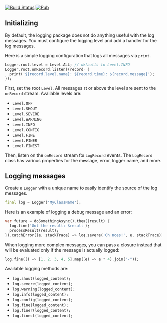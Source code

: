 [![Build Status](https://travis-ci.org/dart-lang/logging.svg?branch=master)](https://travis-ci.org/dart-lang/logging)
[![Pub](https://img.shields.io/pub/v/logging.svg)](https://pub.dev/packages/logging)

## Initializing

By default, the logging package does not do anything useful with the log
messages. You must configure the logging level and add a handler for the log
messages.

Here is a simple logging configuration that logs all messages via `print`.

```dart
Logger.root.level = Level.ALL; // defaults to Level.INFO
Logger.root.onRecord.listen((record) {
  print('${record.level.name}: ${record.time}: ${record.message}');
});
```

First, set the root `Level`. All messages at or above the level are sent to the
`onRecord` stream. Available levels are:

+ `Level.OFF`
+ `Level.SHOUT`
+ `Level.SEVERE`
+ `Level.WARNING`
+ `Level.INFO`
+ `Level.CONFIG`
+ `Level.FINE`
+ `Level.FINER`
+ `Level.FINEST`

Then, listen on the `onRecord` stream for `LogRecord` events. The `LogRecord`
class has various properties for the message, error, logger name, and more.

## Logging messages

Create a `Logger` with a unique name to easily identify the source of the log
messages.

```dart
final log = Logger('MyClassName');
```

Here is an example of logging a debug message and an error:

```dart
var future = doSomethingAsync().then((result) {
  log.fine('Got the result: $result');
  processResult(result);
}).catchError((e, stackTrace) => log.severe('Oh noes!', e, stackTrace));
```

When logging more complex messages, you can pass a closure instead that will be
evaluated only if the message is actually logged:

```dart
log.fine(() => [1, 2, 3, 4, 5].map((e) => e * 4).join("-"));
```

Available logging methods are:

+ `log.shout(logged_content);`
+ `log.severe(logged_content);`
+ `log.warning(logged_content);`
+ `log.info(logged_content);`
+ `log.config(logged_content);`
+ `log.fine(logged_content);`
+ `log.finer(logged_content);`
+ `log.finest(logged_content);`
